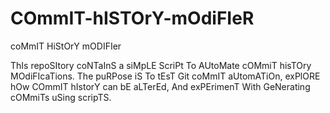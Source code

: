 # COmmIT-hISTOrY-mOdiFIeR
coMmIT HiStOrY mODIFIer

ThIs repoSItory coNTaInS a siMpLE ScriPt To AUtoMate cOMmiT hisTOry MOdiFIcaTions. The puRPose iS To tEsT Git coMmIT aUtomATiOn, exPlORE hOw COmmIT hIstorY can bE aLTerEd, And exPErimenT With GeNerating cOMmiTs uSing scripTS.
